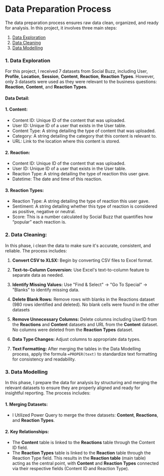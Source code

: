 # Data Preparation Process

The data preparation process ensures raw data clean, organized, and ready for analysis. In this project, it involves three main steps:

1. [Data Exploration](#data-exploration)
2. [Data Cleaning](#data-cleaning)
3. [Data Modelling](#data-modelling)


### 1. Data Exploration

For this project, I received 7 datasets from Social Buzz, including User, **Profile**, **Location**, **Session**, **Content**, **Reaction**, **Reaction Types**. However, only 3 datasets were used as they were relevant to the business questions: **Reaction**, **Content**, and **Reaction Types**.

#### Data Detail:
#### 1. Content:
- Content ID: Unique ID of the content that was uploaded. 
- User ID: Unique ID of a user that exists in the User table. 
- Content Type: A string detailing the type of content that was uploaded. 
- Category: A string detailing the category that this content is relevant to.
- URL: Link to the location where this content is stored. 

#### 2. Reaction: 
- Content ID: Unique ID of the content that was uploaded. 
- User ID: Unique ID of a user that exists in the User table.
- Reaction Type: A string detailing the type of reaction this user gave.
- Datetime: The date and time of this reaction. 

#### 3. Reaction Types: 
- Reaction Type: A string detailing the type of reaction this user gave. 
- Sentiment: A string detailing whether this type of reaction is considered as positive, negative or neutral.
- Score: This is a number calculated by Social Buzz that quantifies how “popular” each reaction is. 


### 2. Data Cleaning:

In this phase, i clean the data to make sure it's accurate, consistent, and reliable. The process includes:

1. **Convert CSV to XLSX:** Begin by converting CSV files to Excel format.
   
2. **Text-to-Column Conversion:** Use Excel's text-to-column feature to separate data as needed.
   
3. **Identify Missing Values:** Use "Find & Select" → "Go To Special" → "Blanks" to identify missing data.
   
4. **Delete Blank Rows:** Remove rows with blanks in the Reactions dataset (980 rows identified and deleted). No blank cells were found in the other datasets
   
5. **Remove Unnecessary Columns:** Delete columns including UserID from the **Reactions** and **Content** datasets and URL from the **Content** dataset. No columns were deleted from the **Reaction Types** dataset.
    
6. **Data Type Changes:** Adjust columns to appropriate data types.
    
7. **Text Formatting:** After merging the tables in the Data Modelling process, apply the formula ```=PROPER(text)``` to standardize text formatting for consistency and readability.


### 3. Data Modelling

In this phase, I prepare the data for analysis by structuring and merging the relevant datasets to ensure they are properly aligned and ready for insightful reporting. The process includes:

#### 1. Merging Datasets:

- I Utilized Power Query to merge the three datasets: **Content**, **Reactions**, and **Reaction Types**.

#### 2. Key Relationships:

- The **Content** table is linked to the **Reactions** table through the Content ID field.
- The **Reaction Types** table is linked to the **Reaction** table through the Reaction Type field.
This results in the **Reaction table** (main table) acting as the central point, with **Content** and **Reaction Types** connected via their respective fields (Content ID and Reaction Type).
